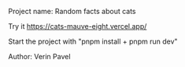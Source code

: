 Project name: Random facts about cats

Try it https://cats-mauve-eight.vercel.app/

Start the project with "pnpm install + pnpm run dev"

Author: Verin Pavel
